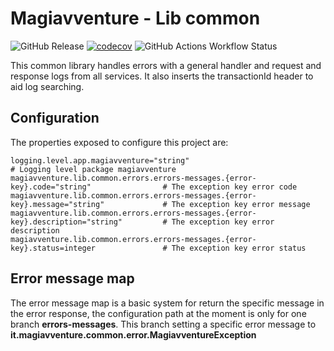 # Magiavventure - Lib common
![GitHub Release](https://img.shields.io/github/v/release/Magiavventure/lib-common)
[![codecov](https://codecov.io/gh/Magiavventure/lib-common/graph/badge.svg?token=S049F9NFTF)](https://codecov.io/gh/Magiavventure/lib-common)
![GitHub Actions Workflow Status](https://img.shields.io/github/actions/workflow/status/Magiavventure/lib-common/build.yml)

This common library handles errors with a general handler and request and response logs from all services.
It also inserts the transactionId header to aid log searching.

## Configuration

The properties exposed to configure this project are:

```properties
logging.level.app.magiavventure="string"                                                 # Logging level package magiavventure
magiavventure.lib.common.errors.errors-messages.{error-key}.code="string"                # The exception key error code
magiavventure.lib.common.errors.errors-messages.{error-key}.message="string"             # The exception key error message
magiavventure.lib.common.errors.errors-messages.{error-key}.description="string"         # The exception key error description
magiavventure.lib.common.errors.errors-messages.{error-key}.status=integer               # The exception key error status
```


## Error message map
The error message map is a basic system for return the specific message in the error response,
the configuration path at the moment is only for one branch **errors-messages**.
This branch setting a specific error message to **it.magiavventure.common.error.MagiavventureException**
